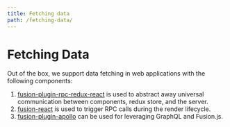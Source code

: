 ```yaml
---
title: Fetching data
path: /fetching-data/
---
```


# Fetching Data

Out of the box, we support data fetching in web applications with the following components:

1.  [fusion-plugin-rpc-redux-react](/api/fusion-plugin-rpc-redux-react) is used to abstract away universal communication between components, redux store, and the server.
2.  [fusion-react](/api/fusion-react) is used to trigger RPC calls during the render lifecycle.
3.  [fusion-plugin-apollo](/api/fusion-plugin-apollo) can be used for leveraging GraphQL and Fusion.js.
